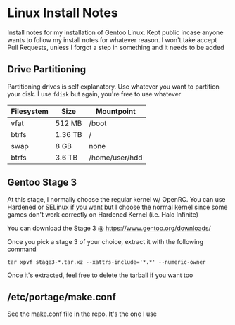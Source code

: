# Linux Install Notes
Install notes for my installation of Gentoo Linux. Kept public incase anyone wants to follow my install notes for whatever reason. I won't take accept Pull Requests, unless I forgot a step in something and it needs to be added

## Drive Partitioning
Partitioning drives is self explanatory. Use whatever you want to partition your disk. I use ``fdisk`` but again, you're free to use whatever

| Filesystem | Size | Mountpoint |
| ---|------|----------- |
| vfat | 512 MB | /boot |
| btrfs | 1.36 TB | / |
| swap | 8 GB | none |
| btrfs | 3.6 TB | /home/user/hdd |

## Gentoo Stage 3
At this stage, I normally choose the regular kernel w/ OpenRC. You can use Hardened or SELinux if you want but I choose the normal kernel since some games don't work correctly on Hardened Kernel (i.e. Halo Infinite)

You can download the Stage 3 @ https://www.gentoo.org/downloads/

Once you pick a stage 3 of your choice, extract it with the following command
```
tar xpvf stage3-*.tar.xz --xattrs-include='*.*' --numeric-owner
```

Once it's extracted, feel free to delete the tarball if you want too

## /etc/portage/make.conf
See the make.conf file in the repo. It's the one I use
